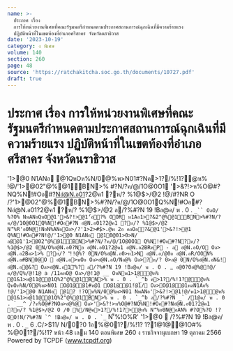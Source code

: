 ```yaml
---
name: >-
  ประกาศ เรื่อง 
  การให้หน่วยงานพิเศษที่คณะรัฐมนตรีกำหนดตามประกาศสถานการณ์ฉุกเฉินที่มีความร้ายแรง
  ปฏิบัติหน้าที่ในเขตท้องที่อำเภอศรีสาคร จังหวัดนราธิวาส
date: '2023-10-19'
category: ง พิเศษ
volume: 140
section: 260
page: 48
source: 'https://ratchakitcha.soc.go.th/documents/10727.pdf'
draft: true
---
```


# ประกาศ เรื่อง  การให้หน่วยงานพิเศษที่คณะรัฐมนตรีกำหนดตามประกาศสถานการณ์ฉุกเฉินที่มีความร้ายแรง ปฏิบัติหน้าที่ในเขตท้องที่อำเภอศรีสาคร จังหวัดนราธิวาส

'1>@0 N1ANอ @1QหOห%N/0@%พ>N01#?Nค>1?/%!1?ํ@ห% !@/'1>@02"@%@1์BN>% #?N/?ค/@/1O@0O1 '>&?!>ห%O@#?NQ%N!#Oอ#?Nอํ@N.อ01?2@ค1 ?ห/? %1@$>/@2 !@/#?NR O /?'1>@02"@%@1์BN>%#?N/?ค/@/1O@0O1Q%N!#Oอ#?Nอํ@N.อ01?2@ค1 ?ห/? %1@$>/@2 ล/?%#?N 19 !Bล@ค/ พ . 0 . `_`` OลO/ %?O% NพANอQหO@1'>&?!>@1'้อ?% OOR ห1Aอ1>?&2"@%@1์BN>%#?N/?ค/@/1O@0O1Q%N!#Oอ#?N อํ@N.อ01?2@ค1 ?ห/? %1@$>/@2 N'็%R'อ0N@!NอN%ANอOล>/?'1>2>#$>.@พ 2อ คลOอ?&@1'>&?!>@1 Q%N!#Oอ#?N!@/'1>@0 N1ANอ @10@01>0>N/ล@@1'1>@02"@%@1์BN>%#?N/?ค/@/1O@0O1 Q%N!#Oอ#?N?ห/? %1@$>/@2 0N/O%อํ@N.อ0?Nอ อํ@N.อ01?2@ค1 อํ@N.อ2BRหP - ล อํ@N.อO/O Oล> อํ@N.อ2Bค>1>% ?ห/? 'ั!!@%? 0N/O%อํ@N.อ0>ห1>N อํ@N.อ/@0อ อํ@N.อR/OON% อํ@N.อ#BN0@O  อํ@N.อ>พOอ Oล>อํ@N.อO/Nล@% Oล>?ห/? 0>ล@ 0N/O%อํ@N.อN&! อํ@N.อ@&? Oล>อํ@N.อ1'ิ%? ล/?%#?N 19 !Bล@ค/ พ . 0 . `_`` อ@0?0อํ@%@!@/ค/@/Q%/@!1@ a /11คหO@ Oล>/@!1@ __ OหNพ1>1@ํ@ห% @1&1>ห@11@@1Q%2"@%@1์BN>% พ . 0 . `_^b ค>1?/%!1?@ํ@ห% QหOห%N/0@%พ>N01 O@1@@1#ห@1 O@1@@1!ํ@1/ Oล>O@1@@1พลN1Aอ% !@/'1>@0 N1ANอ @1? !?Oห%N/0@%พ>N01 NพANอ'>&?!>@1!@/พ1>1@ํ@ห% @1&1>ห@11@@1Q%2"@%@1์BN>% พ . 0 . `_^b ล/?%#?N _` /1@ค/ พ . 0 . `__^ /?ห%O@#?NOล>อํ@%@ Oล>'>&?!>ห%O@#?NQ%N!#Oอ#?Nอํ@N.อ01?2@ค1 ?ห/? %1@$>/@2 O /0 %/N@ค>1?/%!1?>ํ@ห% N'็%อ0N@อAN% #?O%?O !?OO!N/?%#?N `^ !Bล@ค/ พ . 0 . `_`` N'็%!O%R' '1>@0  /?%#?N 19 !Bล@ค/ พ . 0 . `_` 6 .C/>$11/ N/0?0 1อ%@01?/%!1? 1?1@1@@1O#% %@01?/%!1? หน้า 48 เลม 140 ตอนพิเศษ 260 ง ราชกิจจานุเบกษา 19 ตุลาคม 2566 Powered by TCPDF (www.tcpdf.org)
